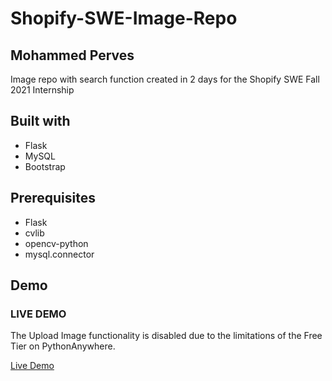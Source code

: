 # Shopify-SWE-Image-Repo
## Mohammed Perves
 Image repo with search function created in 2 days for the Shopify SWE Fall 2021 Internship

## Built with
* Flask
* MySQL
* Bootstrap

## Prerequisites
 * Flask
 * cvlib
 * opencv-python
 * mysql.connector

## Demo


### LIVE DEMO

The Upload Image functionality is disabled due to the limitations of the Free Tier on PythonAnywhere.

[Live Demo](http://pmoe7.pythonanywhere.com/)
